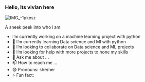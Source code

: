 ### Hello, its vivian here


![IMG_-1pkesz](https://user-images.githubusercontent.com/32557428/128598769-aa7c9808-636f-4113-b672-35cb68c6ff14.jpg)
<!---**viviansharp/viviansharp** is a ✨ _special_ ✨ repository because its `README.md` (this file) appears on your GitHub profile.-->
  A sneek peek into who i am 
 - I’m currently working on a machine learning project with python
- 🌱 I’m currently learning Data science and Ml with python
- 👯 I’m looking to collaborate on Data science and ML projects
- 🤔 I’m looking for help with more projects to hone my skills
- 💬 Ask me about ...
- 📫 How to reach me ...
- 😄 Pronouns: she/her
- ⚡ Fun fact:

